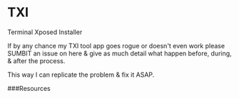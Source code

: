 # TXI
Terminal Xposed Installer

If by any chance my TXI tool app goes rogue or doesn't even work please SUMBIT an issue on here & give as much detail what happen before, during, & after the process.

This way I can replicate the problem & fix it ASAP.

###Resources


